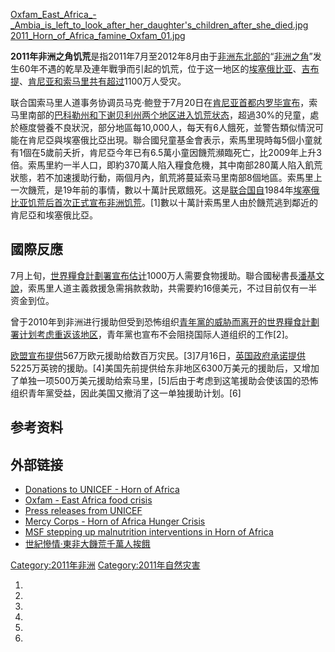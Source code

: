 [Oxfam_East_Africa_-_Ambia_is_left_to_look_after_her_daughter's_children_after_she_died.jpg](https://zh.wikipedia.org/wiki/File:Oxfam_East_Africa_-_Ambia_is_left_to_look_after_her_daughter's_children_after_she_died.jpg "fig:Oxfam_East_Africa_-_Ambia_is_left_to_look_after_her_daughter's_children_after_she_died.jpg")
[2011_Horn_of_Africa_famine_Oxfam_01.jpg](https://zh.wikipedia.org/wiki/File:2011_Horn_of_Africa_famine_Oxfam_01.jpg "fig:2011_Horn_of_Africa_famine_Oxfam_01.jpg")

**2011年非洲之角饥荒**是指2011年7月至2012年8月由于[非洲东北部的](../Page/非洲.md "wikilink")“[非洲之角](../Page/非洲之角.md "wikilink")”发生60年不遇的乾旱及連年戰爭而引起的饥荒，位于这一地区的[埃塞俄比亚](../Page/埃塞俄比亚.md "wikilink")、[吉布提](../Page/吉布提.md "wikilink")、[肯尼亚和](../Page/肯尼亚.md "wikilink")[索马里共有超过](../Page/索马里.md "wikilink")1100万人受灾。

联合国索马里人道事务协调员马克·鲍登于7月20日在[肯尼亚首都](../Page/肯尼亚.md "wikilink")[内罗毕宣布](https://zh.wikipedia.org/wiki/内罗毕 "wikilink")，索马里南部的[巴科勒州和](../Page/巴科勒州.md "wikilink")[下谢贝利州两个地区进入饥荒状态](https://zh.wikipedia.org/wiki/下谢贝利州 "wikilink")，超過30%的兒童，處於極度營養不良狀況，部分地區每10,000人，每天有6人餓死，並警告類似情況可能在肯尼亞與埃塞俄比亞出現。聯合國兒童基金會表示，索馬里現時每5個小童就有1個在5歲前夭折，肯尼亞今年已有6.5萬小童因饑荒瀕臨死亡，比2009年上升3倍。索馬里約一半人口，即約370萬人陷入糧食危機，其中南部280萬人陷入飢荒狀態，若不加速援助行動，兩個月內，飢荒將蔓延索马里南部8個地區。索馬里上一次饑荒，是19年前的事情，數以十萬計民眾餓死。这是[联合国自](https://zh.wikipedia.org/wiki/联合国 "wikilink")1984年[埃塞俄比亚饥荒后首次正式宣布非洲饥荒](../Page/埃塞俄比亚饥荒.md "wikilink")。\[1\]數以十萬計索馬里人由於饑荒逃到鄰近的肯尼亞和埃塞俄比亞。

## 國際反應

7月上旬，[世界糧食計劃署宣布估计](../Page/世界糧食計劃署.md "wikilink")1000万人需要食物援助。聯合國秘書長[潘基文說](../Page/潘基文.md "wikilink")，索馬里人道主義救援急需捐款救助，共需要約16億美元，不过目前仅有一半资金到位。

曾于2010年到非洲进行援助但受到恐怖组织[青年黨的威胁而离开的世界糧食計劃署计划考虑重返该地区](../Page/青年党_\(索马里\).md "wikilink")，青年黨也宣布不会阻挠国际人道组织的工作\[2\]。

[欧盟宣布提供](https://zh.wikipedia.org/wiki/欧盟 "wikilink")567万欧元援助给数百万灾民。\[3\]7月16日，[英国政府承诺提供](https://zh.wikipedia.org/wiki/英国 "wikilink")5225万英镑的援助。\[4\]美国先前提供给东非地区6300万美元的援助后，又增加了单独一项500万美元援助给索马里，\[5\]后由于考虑到这笔援助会使该国的恐怖组织青年黨受益，因此美国又撤消了这一单独援助计划。\[6\]

## 参考资料

## 外部链接

  - [Donations to UNICEF - Horn of
    Africa](http://www.supportunicef.org/horn-of-africa)
  - [Oxfam - East Africa food
    crisis](http://www.oxfam.org/en/emergencies/east-africa-food-crisis)
  - [Press releases from
    UNICEF](http://www.unicef.org/media/media_57454.html)
  - [Mercy Corps - Horn of Africa Hunger
    Crisis](http://www.mercycorps.org/hornofafricahungercrisis)
  - [MSF stepping up malnutrition interventions in Horn of
    Africa](https://web.archive.org/web/20110717103321/http://www.msf.org/msf/articles/2011/07/msf-stepping-up-malnutrition-interventions-in-horn-of-africa.cfm)
  - [世紀慘情·東非大饑荒千萬人挨餓](https://web.archive.org/web/20110715025706/http://www.lifetv.com.my/node/33865)

[Category:2011年非洲](https://zh.wikipedia.org/wiki/Category:2011年非洲 "wikilink")
[Category:2011年自然灾害](https://zh.wikipedia.org/wiki/Category:2011年自然灾害 "wikilink")

1.
2.
3.
4.
5.
6.